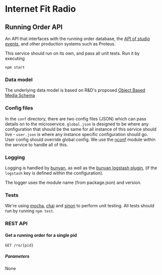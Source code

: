 # Internet Fit Radio
## Running Order API

An API that interfaces with the running order database, the [API of studio events](https://github.com/bbc/ifr-studio-events), and other production systems such as Proteus.

This service should run on its own, and pass all unit tests. Run it by executing

    npm start

### Data model
The underlying data model is based on R&D's proposed [Object Based Media Schema](https://github.com/bbc/object-based-media-schema)

### Config files
In the `conf` directory, there are two config files (JSON) which can pass details on to the microservice.  `global.json` is designed to be where any configuration that should be the same for all instance of this service should live - `user.json` is where any instance specific configuration should go.  User config should override global config.  We use the [nconf](https://www.npmjs.com/package/nconf) module within the service to handle all of this.  

### Logging

Logging is handled by [bunyan](https://www.npmjs.com/package/bunyan), as well as the [bunyan logstash plugin](https://www.npmjs.com/package/bunyan-logstash-tcp), (if the `logstash` key is defined within the configuration).

The logger uses the module name (from package.json) and version.

### Tests

We're using [mocha](https://mochajs.org/), [chai](http://chaijs.com/) and [sinon](http://sinonjs.org/) to perform unit testing. All tests should run by running `npm test`.

### REST API
#### Get a running order for a single pid
```GET /ro/{pid}```
##### Parameters
None